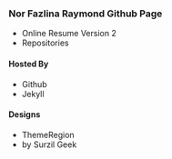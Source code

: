 ### Nor Fazlina Raymond Github Page

- Online Resume Version 2
- Repositories

#### Hosted By

- Github
- Jekyll

#### Designs

- ThemeRegion
- by Surzil Geek

